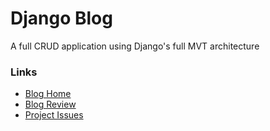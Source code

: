 # Django Blog

A full CRUD application using Django's full MVT architecture

### Links

- [Blog Home](https://waynelambert/blog/)
- [Blog Review](https://waynelambert/portfolio/reviews/blog/)
- [Project Issues]([https://waynelambert/blog/](https://github.com/WayneLambert/portfolio/issues?q=is%3Aissue+label%3A%22app%3A+blog%22+))
